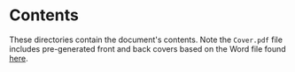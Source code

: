 # Contents
These directories contain the document's contents. Note the `Cover.pdf` file includes pre-generated front and back covers based on the Word file found [here](http://escuelapolitecnica.uah.es/escuela/documentos/PortadaTrabajoFindeGradoEPS.doc).
